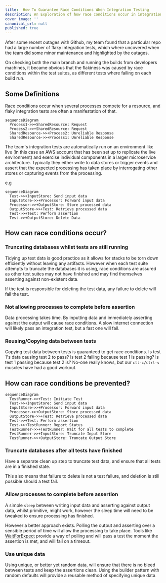 ```yaml
---
title:  How To Guarantee Race Conditions When Integration Testing
description: An Exploration of how race conditions occur in integration testing and how to prevent them.
cover_image: ''
canonical_url: null
published: true
---
```


After some recent outages with Github, my team found that a particular repo had a large number of flaky integration tests, which where uncovered when the team did some minor maintenance and highlighted by the outages.

On checking both the main branch and running the builds from developers machines, it became obvious that the flakiness was caused by race conditions within the test suites, as different tests where failing on each build run.

## Some Definitions

Race conditions occur when several processes compete for a resource, and flaky integration tests are often a manifestation of that.

```mermaid
sequenceDiagram
  Process1->>+SharedResource: Request
  Process2->>+SharedResource: Request
  SharedResource->>+Process2: Unreliable Response
  SharedResource->>+Process1: Unreliable Response
```

The team's integration tests are automatically run on an environment like live (in this case an AWS account that has been set up to replicate the live environment) and exercise individual components in a larger microservice architecture. Typically they either write to data stores or trigger events and assert that the expected processing has taken place by interrogating other stores or capturing events from the processing.

e.g

```mermaid
sequenceDiagram
  Test->>+InputStore: Send input data
  InputStore->>+Processor: Forward input data
  Processor->>+OutputStore: Store processed data
  OutputStore->>+Test: Retrieve processed data
  Test->>+Test: Perform assertion
  Test->>+OutputStore: Delete Data
```

## How can race conditions occur?

### Truncating databases whilst tests are still running

Tidying up test data is good practice as it allows for stacks to be torn down efficiently without leaving any artifacts. However when each test suite attempts to truncate the databases it is using, race conditions are assured as other test suites may not have finished and may find themselves asserting against non-existent data.

If the test is responsible for deleting the test data, any failure to delete will fail the test.

### Not allowing processes to complete before assertion

Data processing takes time. By inputting data and immediately asserting against the output will cause race conditions. A slow internet connection will likely pass an integration test, but a fast one will fail.

### Reusing/Copying data between tests

Copying test data between tests is guaranteed to get race conditions. Is test 1's data causing test 2 to pass? Is test 2 failing because test 1 is passing?  Is test 1 passing because test 2 is? No-one really knows, but our `ctl-c/ctrl-v` muscles have had a good workout.

## How can race conditions be prevented?

```mermaid
sequenceDiagram
  TestRunner->>+Test: Initiate Test
  Test->>+InputStore: Send input data
  InputStore->>+Processor: Forward input data
  Processor->>+OutputStore: Store processed data
  OutputStore->>+Test: Retrieve processed data
  Test->>+Test: Perform assertion
  Test->>+TestRunner: Report Status
  TestRunner->>+TestRunner: Wait for all tests to complete
  TestRunner->>+InputStore: Truncate Input Store
  TestRunner->>+OutputStore: Truncate Output Store
```

### Truncate databases after all tests have finished

Have a separate clean up step to truncate test data, and ensure that all tests are in a finished state.

This also means that failure to delete is not a test failure, and deletion is still possible should a test fail.

### Allow processes to complete before assertion

A simple `sleep` between writing input data and asserting against output data, whilst primitive, might work, however the sleep time will need to be tweaked to ensure processing has finished.

However a better approach exists. Polling the output and asserting over a sensible period of time will allow the processing to take place. Tools like [WaitForExpect](https://www.npmjs.com/package/wait-for-expect) provide a way of polling and will pass a test the moment the assertion is met, and will fail on a timeout.

### Use unique data

Using unique, or better yet random data, will ensure that there is no bleed between tests and keep the assertions clean. Using the builder pattern with random defaults will provide a reusable method of specifying unique data.

